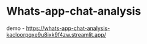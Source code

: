 # Whats-app-chat-analysis
demo - https://whats-app-chat-analysis-kacloorpqxe9u8ixk9f4zw.streamlit.app/
